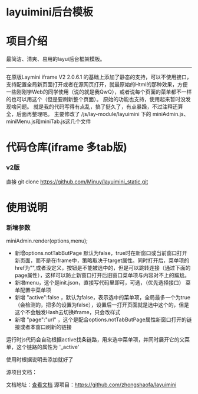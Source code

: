 layuimini后台模板
===============
# 项目介绍
最简洁、清爽、易用的layui后台框架模板。

---

在原版Laymini iframe V2 2.0.6.1 的基础上添加了静态的支持，可以不使用接口，支持配置全局新页面打开或者在源网页打开，就最原始的Html的那种效果，方便一些刚刚学Web的同学使用（说的就是我QwQ），或者说每个页面的菜单都不一样的也可以用这个（但是要刷新整个页面）。
原始的功能也支持，使用起来暂时没发现啥问题。
就是我的代码写得有点乱，搞了挺久了，有点暴躁，不过注释还算全，后面再整理吧。
主要修改了 /js/lay-module/layuimini 下的 miniAdmin.js、miniMenu.js和miniTab.js这几个文件


# 代码仓库(iframe 多tab版)

###  v2版
直接 git clone https://github.com/Minuy/layuimini_static.git

# 使用说明

### 新增参数
miniAdmin.render(options,menu);
- 新增options.notTabButPage 默认为false，true时在新窗口或当前窗口打开新页面，而不是在iframe中，策略取决于target属性。同时打开后，菜单项的href为"",或者没定义，按钮是不能被选中的，但是可以跳转连接（通过下面的page属性），这样可以防止新窗口打开后旧窗口菜单项与内容对不上的尴尬。
- 新增menu，这个是init.json，直接写代码里即可，可选，（优先选择接口）
菜单配置中菜单项
- 新增 "active":false ，默认为false，表示选中的菜单项，全局最多一个为true（会检测的，把多的设置为false），设置后一打开页面就是选中这个的，但是这个不会触发Hash去切换iframe，只会改样式
- 新增 "page":"url" ，这个是配合options.notTabButPage属性新窗口打开的链接或者本窗口刷新的链接


运行时js代码会自动根据active找条链路，用来选中菜单项，并同时展开它的父菜单，这个链路的属性为 '_active'


使用时根据说明去添加就好了

源项目文档：

文档地址：[查看文档](http://layuimini.99php.cn/docs/)
源项目：https://github.com/zhongshaofa/layuimini 

